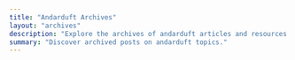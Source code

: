 ```yaml
---
title: "Andarduft Archives"
layout: "archives"
description: "Explore the archives of andarduft articles and resources."
summary: "Discover archived posts on andarduft topics."
---
```

